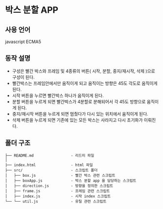 # 박스 분할 APP

## 사용 언어
javascript ECMA5

## 동작 설명

- 구성은 빨간 박스와 프레임 및 4종류의 버튼( 시작, 분할, 중지/재시작, 삭제 )으로 구성이 된다.
- 빨간박스는 프레임안에서만 움직이게 되고 움직이는 방향은 45도 각도로 움직이게 된다.
- 시작 버튼을 누르면 빨간박스 하나가 움직이게 된다.
- 분할 버튼을 누르게 되면 빨간박스가 4분할로 분해되어서 각 45도 방향으로 움직이게 된다.
- 중지/재시작 버튼을 누르게 되면 멈췄다가 다시 있는 위치에서 움직이게 된다.
- 삭제 버튼을 누르게 되면 기존에 있는 모든 박스는 사라지고 다시 초기화가 이뤄진다.

## 폴더 구조

```
├── README.md                 - 리드미 파일
│
├── index.html                - html 파일
├── src/                      - 스크립트 폴더
│   ├── box.js                - 빨간 박스 관련 스크립트
│   ├── boxApp.js             - 박스 분할 app 을 담당하는 스크립트
│   ├── direction.js          - 방향을 정의한 스크립트
│   ├── frame.js              - 프레임 관련 스크립트
│   ├── index.js              - 시작 index 스크립트
└── └── util.js               - 유틸 관련 스크립트
```

